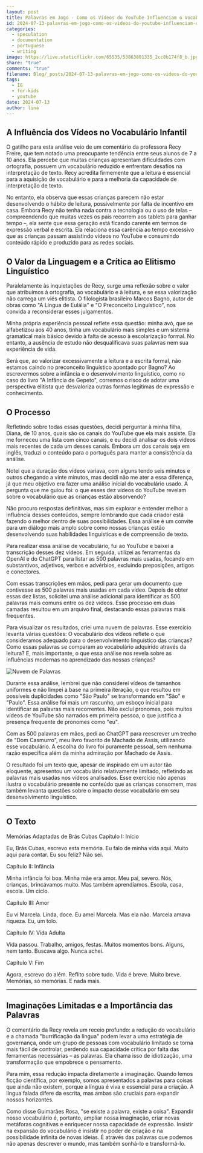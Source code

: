 ```yaml
---
layout: post
title: Palavras em Jogo - Como os Vídeos do YouTube Influenciam o Vocabulário das Crianças?
id: 2024-07-13-palavras-em-jogo-como-os-videos-do-youtube-influenciam-o-vocabulario-das-criancas.md
categories:
  - speculation
  - documentation
  - portuguese
  - writing
image: https://live.staticflickr.com/65535/53863801335_2cc8b174f8_b.jpg
share: "true"
comments: "true"
filename: Blog/_posts/2024-07-13-palavras-em-jogo-como-os-videos-do-youtube-influenciam-o-vocabulario-das-criancas.md
tags:
  - IG
  - for-kids
  - youtube
date: 2024-07-13
author: lina
---
```

## A Influência dos Vídeos no Vocabulário Infantil

O gatilho para esta análise veio de um comentário da professora Recy Freire, que tem notado uma preocupante tendência entre seus alunos de 7 a 10 anos. Ela percebe que muitas crianças apresentam dificuldades com ortografia, possuem um vocabulário reduzido e enfrentam desafios na interpretação de texto. Recy acredita firmemente que a leitura é essencial para a aquisição de vocabulário e para a melhoria da capacidade de interpretação de texto. 

No entanto, ela observa que essas crianças parecem não estar desenvolvendo o hábito de leitura, possivelmente por falta de incentivo em casa. Embora Recy não tenha nada contra a tecnologia ou o uso de telas – compreendendo que muitas vezes os pais recorrem aos tablets para ganhar tempo –, ela sente que essa geração está ficando carente em termos de expressão verbal e escrita. Ela relaciona essa carência ao tempo excessivo que as crianças passam assistindo vídeos no YouTube e consumindo conteúdo rápido e produzido para as redes sociais.

## O Valor da Linguagem e a Crítica ao Elitismo Linguístico

Paralelamente às inquietações de Recy, surge uma reflexão sobre o valor que atribuímos à ortografia, ao vocabulário e à leitura, e se essa valorização não carrega um viés elitista. O filologista brasileiro Marcos Bagno, autor de obras como "A Língua de Eulália" e "O Preconceito Linguístico", nos convida a reconsiderar esses julgamentos. 

Minha própria experiência pessoal reflete essa questão: minha avó, que se alfabetizou aos 40 anos, tinha um vocabulário mais simples e um sistema gramatical mais básico devido à falta de acesso à escolarização formal. No entanto, a ausência de estudo não desqualificava suas palavras nem sua experiência de vida. 

Será que, ao valorizar excessivamente a leitura e a escrita formal, não estamos caindo no preconceito linguístico apontado por Bagno? Ao escrevermos sobre a infância e o desenvolvimento linguístico, como no caso do livro "A Infância de Gepeto", corremos o risco de adotar uma perspectiva elitista que desvaloriza outras formas legítimas de expressão e conhecimento.

## O Processo

Refletindo sobre todas essas questões, decidi perguntar à minha filha, Diana, de 10 anos, quais são os canais do YouTube que ela mais assiste. Ela me forneceu uma lista com cinco canais, e eu decidi analisar os dois vídeos mais recentes de cada um desses canais. Embora um dos canais seja em inglês, traduzi o conteúdo para o português para manter a consistência da análise. 

Notei que a duração dos vídeos variava, com alguns tendo seis minutos e outros chegando a vinte minutos, mas decidi não me ater a essa diferença, já que meu objetivo era fazer uma análise inicial do vocabulário usado. A pergunta que me guiou foi: o que esses dez vídeos do YouTube revelam sobre o vocabulário que as crianças estão absorvendo? 

Não procuro respostas definitivas, mas sim explorar e entender melhor a influência desses conteúdos, sempre lembrando que cada criador está fazendo o melhor dentro de suas possibilidades. Essa análise é um convite para um diálogo mais amplo sobre como nossas crianças estão desenvolvendo suas habilidades linguísticas e de compreensão de texto.

Para realizar essa análise de vocabulário, fui ao YouTube e baixei a transcrição desses dez vídeos. Em seguida, utilizei as ferramentas da OpenAI e do ChatGPT para listar as 500 palavras mais usadas, focando em substantivos, adjetivos, verbos e advérbios, excluindo preposições, artigos e conectores. 

Com essas transcrições em mãos, pedi para gerar um documento que contivesse as 500 palavras mais usadas em cada vídeo. Depois de obter essas dez listas, solicitei uma análise adicional para identificar as 500 palavras mais comuns entre os dez vídeos. Esse processo em duas camadas resultou em um arquivo final, destacando essas palavras mais frequentes.

Para visualizar os resultados, criei uma nuvem de palavras. Esse exercício levanta várias questões: O vocabulário dos vídeos reflete o que consideramos adequado para o desenvolvimento linguístico das crianças? Como essas palavras se comparam ao vocabulário adquirido através da leitura? E, mais importante, o que essa análise nos revela sobre as influências modernas no aprendizado das nossas crianças?

![Nuvem de Palavras](https://live.staticflickr.com/65535/53863801335_2cc8b174f8_b.jpg)

Durante essa análise, lembrei que não considerei vídeos de tamanhos uniformes e não limpei a base na primeira iteração, o que resultou em possíveis duplicidades como "São Paulo" se transformando em "São" e "Paulo". Essa análise foi mais um rascunho, um esboço inicial para identificar as palavras mais recorrentes. Não excluí pronomes, pois muitos vídeos de YouTube são narrados em primeira pessoa, o que justifica a presença frequente de pronomes como "eu". 

Com as 500 palavras em mãos, pedi ao ChatGPT para reescrever um trecho de "Dom Casmurro", meu livro favorito de Machado de Assis, utilizando esse vocabulário. A escolha do livro foi puramente pessoal, sem nenhuma razão específica além da minha admiração por Machado de Assis. 

O resultado foi um texto que, apesar de inspirado em um autor tão eloquente, apresentou um vocabulário relativamente limitado, refletindo as palavras mais usadas nos vídeos analisados. Esse exercício não apenas ilustra o vocabulário presente no conteúdo que as crianças consomem, mas também levanta questões sobre o impacto desse vocabulário em seu desenvolvimento linguístico.

---

## O Texto

Memórias Adaptadas de Brás Cubas
Capítulo I: Início

Eu, Brás Cubas, escrevo esta memória. Eu falo de minha vida aqui. Muito aqui para contar. Eu sou feliz? Não sei.

Capítulo II: Infância

Minha infância foi boa. Minha mãe era amor. Meu pai, severo. Nós, crianças, brincávamos muito. Mas também aprendíamos. Escola, casa, escola. Um ciclo.

Capítulo III: Amor

Eu vi Marcela. Linda, doce. Eu amei Marcela. Mas ela não. Marcela amava riqueza. Eu, um tolo.

Capítulo IV: Vida Adulta

Vida passou. Trabalho, amigos, festas. Muitos momentos bons. Alguns, nem tanto. Buscava algo. Nunca achei.

Capítulo V: Fim

Agora, escrevo do além. Reflito sobre tudo. Vida é breve. Muito breve. Memórias, só memórias. E nada mais.

---

## Imaginações Limitadas e a Importância das Palavras

O comentário da Recy revela um receio profundo: a redução do vocabulário e a chamada "burrificação da língua" podem levar a uma estratégia de governança, onde um grupo de pessoas com vocabulário limitado se torna mais fácil de controlar, perdendo sua capacidade crítica por falta das ferramentas necessárias – as palavras. Ela chama isso de idiotização, uma transformação que empobrece o pensamento. 

Para mim, essa redução impacta diretamente a imaginação. Quando lemos ficção científica, por exemplo, somos apresentados a palavras para coisas que ainda não existem, porque a língua é viva e essencial para a criação. A língua falada difere da escrita, mas ambas são cruciais para expandir nossos horizontes. 

Como disse Guimarães Rosa, "se existe a palavra, existe a coisa". Expandir nosso vocabulário é, portanto, ampliar nossa imaginação, criar novas metáforas cognitivas e enriquecer nossa capacidade de expressão. Insistir na expansão do vocabulário é insistir no poder de criação e na possibilidade infinita de novas ideias. É através das palavras que podemos não apenas descrever o mundo, mas também sonhá-lo e transformá-lo.

